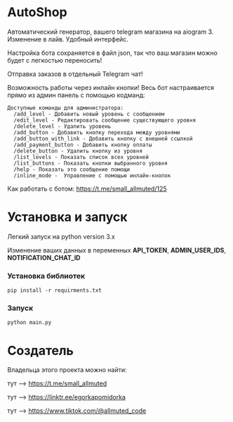 # AutoShop

Автоматический генератор, вашего telegram магазина на aiogram 3.
Изменение в лайв. Удобный интерфейс.

Настройка бота сохраняется в файл json, так что ваш магазин можно будет с легкостью переносить!

Отправка заказов в отдельный Telegram чат!

Возможность работы через инлайн кнопки!
Весь бот настраивается прямо из админ панель с помощью кодманд:

    Доступные команды для администратора:
      /add_level - Добавить новый уровень с сообщением
      /edit_level - Редактировать сообщение существующего уровня
      /delete_level - Удалить уровень
      /add_button - Добавить кнопку перехода между уровнями
      /add_button_with_link - Добавить кнопку с внешней ссылкой
      /add_payment_button - Добавить кнопку оплаты
      /delete_button - Удалить кнопку из уровня
      /list_levels - Показать список всех уровней
      /list_buttons - Показать кнопки выбранного уровня
      /help - Показать это сообщение помощи
      /inline_mode -  Управление с помощью инлайн-кнопок

Как работать с ботом: https://t.me/small_allmuted/125

# Установка и запуск

Легкий запуск на python version 3.x

Изменение ваших данных в переменных <b>API_TOKEN</b>, <b>ADMIN_USER_IDS</b>, <b>NOTIFICATION_CHAT_ID</b>

<h3>Установка библиотек</h3>

<code>pip install -r requirments.txt</code>

<h3>Запуск</h3>

<code>python main.py</code>

# Создатель

Владельца этого проекта можно найти:

тут --> https://t.me/small_allmuted

тут --> https://linktr.ee/egorkapomidorka

тут --> https://www.tiktok.com/@allmuted_code
